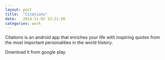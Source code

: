 ```yaml
---
layout: post
title:  "Citations"
date:   2014-11-02 13:21:30
categories: work
---
```


Citations is an android app that enriches your life with inspiring quotes from the most important personalities in the world history.

Download it from google play.
